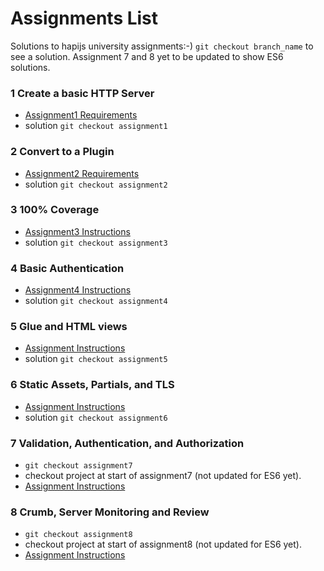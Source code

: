 # Assignments List

Solutions to hapijs university assignments:-)
`git checkout branch_name` to see a solution.
Assignment 7 and 8 yet to be updated to show ES6 solutions.

### 1 Create a basic HTTP Server
* [Assignment1 Requirements](https://github.com/hapijs/university/issues/1)
* solution `git checkout assignment1`

### 2 Convert to a Plugin
* [Assignment2 Requirements](https://github.com/hapijs/university/issues/43)
* solution `git checkout assignment2`

### 3 100% Coverage
* [Assignment3 Instructions](https://github.com/hapijs/university/issues/79)
* solution `git checkout assignment3`

### 4 Basic Authentication
* [Assignment4 Instructions](https://github.com/hapijs/university/issues/118)
* solution `git checkout assignment4`

### 5 Glue and HTML views
* [Assignment Instructions](https://github.com/hapijs/university/issues/136)
* solution `git checkout assignment5`

### 6 Static Assets, Partials, and TLS
* [Assignment Instructions](https://github.com/hapijs/university/issues/144)
* solution `git checkout assignment6`

### 7 Validation, Authentication, and Authorization
* `git checkout assignment7`
* checkout project at start of assignment7 (not updated for ES6 yet).
* [Assignment Instructions](https://github.com/hapijs/university/issues/155)

### 8 Crumb, Server Monitoring and Review 
* `git checkout assignment8`
* checkout project at start of assignment8 (not updated for ES6 yet).
* [Assignment Instructions](https://github.com/hapijs/university/issues/167)

